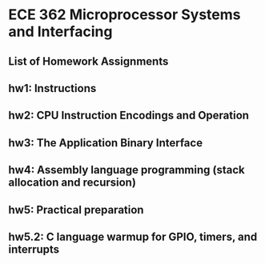 # ECE 362 Microprocessor Systems and Interfacing

## List of Homework Assignments
## hw1: Instructions  
## hw2: CPU Instruction Encodings and Operation  
## hw3: The Application Binary Interface  
## hw4: Assembly language programming (stack allocation and recursion)  
## hw5: Practical preparation  
## hw5.2: C language warmup for GPIO, timers, and interrupts  
